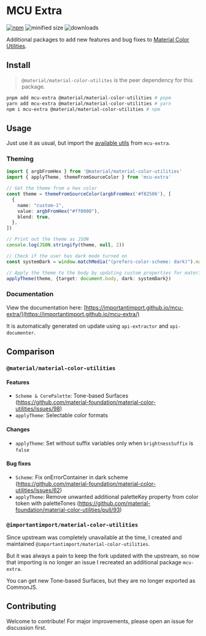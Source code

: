 # MCU Extra

[![npm](https://img.shields.io/npm/v/mcu-extra)](https://www.npmjs.com/package/mcu-extra)
![minified size](https://img.shields.io/bundlephobia/min/mcu-extra)
![downloads](https://img.shields.io/npm/dt/mcu-extra)

Additional packages to add new features and bug fixes to [Material Color Utilities](https://github.com/material-foundation/material-color-utilities).

## Install

> `@material/material-color-utilites` is the peer dependency for this package.

```bash
pnpm add mcu-extra @material/material-color-utilities # pnpm
yarn add mcu-extra @material/material-color-utilities # yarn
npm i mcu-extra @material/material-color-utilities # npm
```

## Usage

Just use it as usual, but import the [available utils](/src/index.ts) from `mcu-extra`.

### Theming

```ts
import { argbFromHex } from '@material/material-color-utilities'
import { applyTheme, themeFromSourceColor } from 'mcu-extra'

// Get the theme from a hex color
const theme = themeFromSourceColor(argbFromHex('#f82506'), [
  {
    name: "custom-1",
    value: argbFromHex("#ff0000"),
    blend: true,
  },
])

// Print out the theme as JSON
console.log(JSON.stringify(theme, null, 2))

// Check if the user has dark mode turned on
const systemDark = window.matchMedia("(prefers-color-scheme: dark)").matches

// Apply the theme to the body by updating custom properties for material tokens
applyTheme(theme, {target: document.body, dark: systemDark})
```

### Documentation

View the documentation here: [https://importantimport.github.io/mcu-extra/](https://importantimport.github.io/mcu-extra/)

It is automatically generated on update using `api-extractor` and `api-documenter`.

## Comparison

### `@material/material-color-utilities`

#### Features

- `Scheme & CorePalette`: Tone-based Surfaces (https://github.com/material-foundation/material-color-utilities/issues/98)
- `applyTheme`: Selectable color formats

#### Changes

- `applyTheme`: Set without suffix variables only when `brightnessSuffix` is `false`

#### Bug fixes

- `Scheme`: Fix onErrorContainer in dark scheme (https://github.com/material-foundation/material-color-utilities/issues/62)
- `applyTheme`: Remove unwanted additional paletteKey property from color token with paletteTones (https://github.com/material-foundation/material-color-utilities/pull/93)

### `@importantimport/material-color-utilities`

Since upstream was completely unavailable at the time, I created and maintained `@importantimport/material-color-utilities`.

But it was always a pain to keep the fork updated with the upstream, so now that importing is no longer an issue I recreated an additional package `mcu-extra`.

You can get new Tone-based Surfaces, but they are no longer exported as CommonJS.

## Contributing

Welcome to contribute! For major improvements, please open an issue for discussion first.

